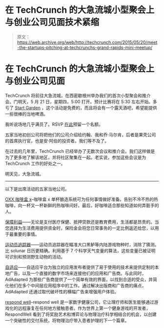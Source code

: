 # 在 TechCrunch 的大急流城小型聚会上与创业公司见面技术紧缩

> 原文：<https://web.archive.org/web/http://techcrunch.com/2015/05/20/meet-the-startups-pitching-at-techcrunchs-grand-rapids-mini-meetup/>

# 在 TechCrunch 的大急流城小型聚会上与创业公司见面

TechCrunch 将前往大急流城，在西密歇根州举办我们的首次小型聚会和推介会。门明天，5 月 21 日，星期四，5:00 打开。预计比赛将在 5:30 左右开始。多亏了 [Start Garden](https://web.archive.org/web/20230128093635/http://startgarden.com/) ，这个活动是免费的，而且将会有一个露天酒吧，希望能提供一些很棒的当地啤酒。

我听说场地几乎满员了。RSVP [在此](https://web.archive.org/web/20230128093635/http://startgarden.com/events/detail/techcrunch-meetup)预留一个名额。

五家当地初创公司将把他们的公司介绍给约翰、我和乔·马尔肯，后者是果壳公司的首席执行官，也是安·阿伯的投资者。我们等不及了。

在过去的几年里，TechCrunch 已经举办了无数次会议和推介会。我们这样做是为了更多地了解该地区，并将社区聚集在一起。老实说，参加这些会议是为 TechCrunch 工作的好处之一。

明天见，大急流城。

* * *

以下是出席活动的五家当地公司。

[OXX 咖啡盒 x](https://web.archive.org/web/20230128093635/http://www.oxx.com/)–咖啡盒 x 单杯酿造系统可为任何事情做好准备。告别不冷不热的热咖啡，向一杯又一杯新鲜的热咖啡问好。最后，好咖啡适合那些知道如何弄脏手的人。

[保障利益](https://web.archive.org/web/20230128093635/https://www.benefit-mobile.com/)——无论是支付医疗保健、抵押贷款还是教育费用，生活都是昂贵的。当您选择为生活费用提供资金时，保险金会将您日常事务的一定比例返还给您，以用于最重要的事情。

[运动员追踪器](https://web.archive.org/web/20230128093635/http://www.sportsmantracker.com/)——运动员追踪器在瞄准大口黑鲈等内陆游戏物种时，消除了猜测。比 solunar 日历更精确。利用基于 7 个科学天气变量的算法，这些变量已被证明可识别和预测野生动物的活动。

[自适应](https://web.archive.org/web/20230128093635/http://adadapted.com/)——自适应平台为独立的应用发布者提供了易于使用的技术来提供定制的本地广告，以及一个直接的数字市场来连接他们的应用和广告商。与此同时，AdAdapted 为那些广告商提供了一个简单有效的界面，以找到合适的受众，并简化他们在多个中间层应用程序中的工作。通过解决出版商和广告商的痛点，AdAdapted 还通过取代破坏性的横幅广告来增强用户体验。

[respond well](https://web.archive.org/web/20230128093635/http://www.respondwell.com/)–respond well 是一家数字健康公司，它让理疗师和医生能够通过游戏化的远程康复在任何地方接触患者。作为世界上第一个健身游戏的开发者，RespondWell 看到了将奖励艺术和博弈论与物理治疗科学相结合的机会，以创建一个突破性的交付系统，将物理治疗带入患者护理的下一个篇章。